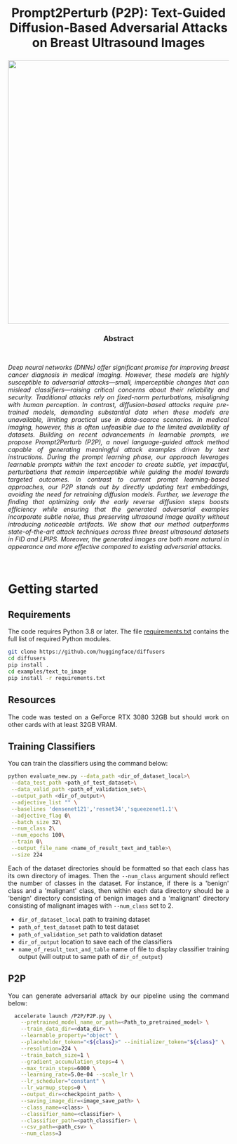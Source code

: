
<div align="center">
<h1> Prompt2Perturb (P2P): Text-Guided Diffusion-Based Adversarial Attacks on Breast Ultrasound Images </h1>
<h3>

<image src="images/attack paper_final_version-1.png" width="600">
</div>

<div align="center"> <h3> Abstract </h3>  </div>
<div align="justify">

<br>

*Deep neural networks (DNNs)  offer significant promise for improving breast cancer diagnosis in medical imaging. However, these models are highly susceptible to adversarial attacks—small, imperceptible changes that can mislead classifiers—raising critical concerns about their reliability and security. Traditional attacks rely on fixed-norm perturbations, misaligning with human perception. In contrast, diffusion-based attacks require pre-trained models, demanding substantial data when these models are unavailable, limiting practical use in data-scarce scenarios. In medical imaging, however, this is often unfeasible due to the limited availability of datasets. Building on recent advancements in learnable prompts, we propose Prompt2Perturb (P2P), a novel language-guided attack method capable of generating meaningful attack examples driven by text instructions. During the prompt learning phase, our approach leverages learnable prompts within the text encoder to create subtle, yet impactful, perturbations that remain imperceptible while guiding the model towards targeted outcomes.
In contrast to current prompt learning-based approaches, our P2P stands out by directly updating text embeddings, avoiding the need for retraining diffusion models. Further, we leverage the finding that optimizing only the early reverse diffusion steps boosts efficiency while ensuring that the generated adversarial examples incorporate subtle noise, thus preserving ultrasound image quality without introducing noticeable artifacts. We show that our method outperforms state-of-the-art attack techniques across three breast ultrasound datasets in FID and LPIPS. Moreover, the generated images are both more natural in appearance and more effective compared to existing adversarial attacks.*

<br>

# Getting started

## Requirements
The code requires Python 3.8 or later. The file [requirements.txt](requirements.txt) contains the full list of required Python modules.
```bash
git clone https://github.com/huggingface/diffusers
cd diffusers
pip install .
cd examples/text_to_image
pip install -r requirements.txt
```
## Resources
The code was tested on a GeForce RTX 3080 32GB but should work on other cards with at least 32GB VRAM.
## Training Classifiers
You can train the classifiers using the command below:
```bash
python evaluate_new.py --data_path <dir_of_dataset_local>\
 --data_test_path <path_of_test_dataset>\
 --data_valid_path <path_of_validation_set>\
 --output_path <dir_of_output>\
 --adjective_list "" \
 --baselines 'densenet121','resnet34','squeezenet1.1'\
 --adjective_flag 0\
 --batch_size 32\
 --num_class 2\
 --num_epochs 100\
 --train 0\
 --output_file_name <name_of_result_text_and_table>\
 --size 224
```
Each of the dataset directories should be formatted so that each class has its own directory of images. Then the `--num_class` argument should reflect the number of classes in the dataset. For instance, if there is a 'benign' class and a 'malignant' class, then within each data directory should be a 'benign' directory consisting of benign images and a 'malignant' directory consisting of malignant images with `--num_class` set to 2.
- `dir_of_dataset_local` path to training dataset
- `path_of_test_dataset` path to test dataset
- `path_of_validation_set` path to validation dataset
- `dir_of_output` location to save each of the classifiers
- `name_of_result_text_and_table` name of file to display classifier training output (will output to same path of `dir_of_output`)
## P2P
You can generate adversarial attack by our pipeline using the command below:
```bash
  accelerate launch /P2P/P2P.py \
    --pretrained_model_name_or_path=<Path_to_pretrained_model> \
    --train_data_dir=<data_dir> \
    --learnable_property="object" \
    --placeholder_token="<${class}>" --initializer_token="${class}" \
    --resolution=224 \
    --train_batch_size=1 \
    --gradient_accumulation_steps=4 \
    --max_train_steps=6000 \
    --learning_rate=5.0e-04 --scale_lr \
    --lr_scheduler="constant" \
    --lr_warmup_steps=0 \
    --output_dir=<checkpoint_path> \
    --saving_image_dir=<image_save_path> \
    --class_name=<class> \
    --classifier_name=<classifier> \
    --classifier_path=<path_classifier> \
    --csv_path=<path_csv> \
    --num_class=3
```

